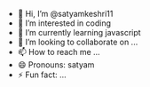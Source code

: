 - 👋 Hi, I’m @satyamkeshri11
- 👀 I’m interested in coding
- 🌱 I’m currently learning javascript
- 💞️ I’m looking to collaborate on ...
- 📫 How to reach me ...
- 😄 Pronouns: satyam
- ⚡ Fun fact: ...

<!---
satyamkeshri11/satyamkeshri11 is a ✨ special ✨ repository because its `README.md` (this file) appears on your GitHub profile.
You can click the Preview link to take a look at your changes.
--->
